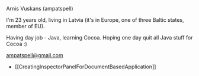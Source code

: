 Arnis Vuskans (ampatspell)

I'm 23 years old, living in Latvia (it's in Europe, one of three Baltic states, member of EU).

Having day job - Java, learning Cocoa. Hoping one day quit all Java stuff for Cocoa :)

ampatspell@gmail.com

* [[CreatingInspectorPanelForDocumentBasedApplication]]